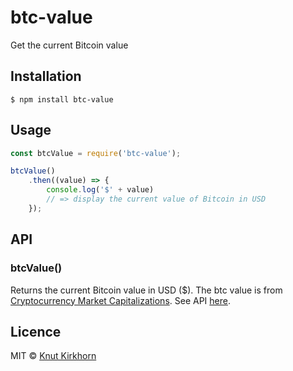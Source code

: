 # btc-value
Get the current Bitcoin value

## Installation
```
$ npm install btc-value
```

## Usage
```js
const btcValue = require('btc-value');

btcValue()
    .then((value) => {
        console.log('$' + value)
        // => display the current value of Bitcoin in USD
    });
```

## API
### btcValue()
Returns the current Bitcoin value in USD ($).
The btc value is from [Cryptocurrency Market Capitalizations](https://coinmarketcap.com/). See API [here](https://coinmarketcap.com/api/).

## Licence
MIT © [Knut Kirkhorn](LICENSE)
